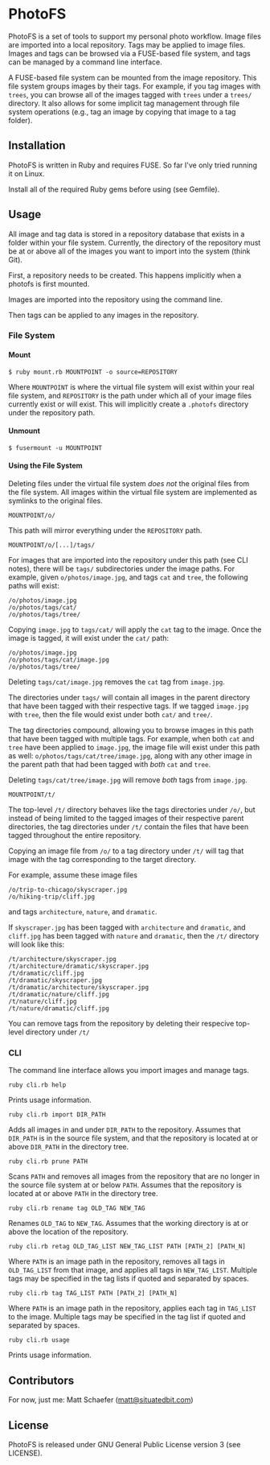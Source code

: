 PhotoFS
=======

PhotoFS is a set of tools to support my personal photo workflow. Image files are imported into a local repository. Tags may be applied to image files. Images and tags can be browsed via a FUSE-based file system, and tags can be managed by a command line interface.

A FUSE-based file system can be mounted from the image repository. This file system groups images by their tags. For example, if you tag images with `trees`, you can browse all of the images tagged with `trees` under a `trees/` directory. It also allows for some implicit tag management through file system operations (e.g., tag an image by copying that image to a tag folder). 

Installation
------------

PhotoFS is written in Ruby and requires FUSE. So far I've only tried running it on Linux.

Install all of the required Ruby gems before using (see Gemfile).

Usage
-----

All image and tag data is stored in a repository database that exists in a folder within your file system. Currently, the directory of the repository must be at or above all of the images you want to import into the system (think Git).

First, a repository needs to be created. This happens implicitly when a photofs is first mounted.

Images are imported into the repository using the command line. 

Then tags can be applied to any images in the repository.

### File System

#### Mount

```
$ ruby mount.rb MOUNTPOINT -o source=REPOSITORY
```

Where `MOUNTPOINT` is where the virtual file system will exist within your real file system, and `REPOSITORY` is the path under which all of your image files currently exist or will exist. This will implicitly create a `.photofs` directory under the repository path.

#### Unmount

```
$ fusermount -u MOUNTPOINT
```

#### Using the File System

Deleting files under the virtual file system *does not* the original files from the file system. All images within the virtual file system are implemented as symlinks to the original files.

`MOUNTPOINT/o/`

This path will mirror everything under the `REPOSITORY` path. 

`MOUNTPOINT/o/[...]/tags/`

For images that are imported into the repository under this path (see CLI notes), there will be `tags/` subdirectories under the image paths. For example, given `o/photos/image.jpg`, and tags `cat` and `tree`, the following paths will exist:

    /o/photos/image.jpg
    /o/photos/tags/cat/
    /o/photos/tags/tree/

Copying ``image.jpg`` to ``tags/cat/`` will apply the ``cat`` tag to the image. Once the image is tagged, it will exist under the ``cat/`` path:

    /o/photos/image.jpg
    /o/photos/tags/cat/image.jpg
    /o/photos/tags/tree/

Deleting ``tags/cat/image.jpg`` removes the ``cat`` tag from ``image.jpg``.

The directories under ``tags/`` will contain all images in the parent directory that have been tagged with their respective tags. If we tagged ``image.jpg`` with ``tree``, then the file would exist under both ``cat/`` and ``tree/``.

The tag directories compound, allowing you to browse images in this path that have been tagged with multiple tags. For example, when both ``cat`` and ``tree`` have been applied to ``image.jpg``, the image file will exist under this path as well: ``o/photos/tags/cat/tree/image.jpg``, along with any other image in the parent path that had been tagged with *both* ``cat`` and ``tree``.

Deleting ``tags/cat/tree/image.jpg`` will remove *both* tags from ``image.jpg``.

`MOUNTPOINT/t/`

The top-level ``/t/`` directory behaves like the tags directories under ``/o/``, but instead of being limited to the tagged images of their respective parent directories, the tag directories under ``/t/`` contain the files that have been tagged throughout the entire repository.

Copying an image file from ``/o/`` to a tag directory under ``/t/`` will tag that image with the tag corresponding to the target directory.

For example, assume these image files

    /o/trip-to-chicago/skyscraper.jpg
    /o/hiking-trip/cliff.jpg

and tags ``architecture``, ``nature``, and ``dramatic``.

If ``skyscraper.jpg`` has been tagged with ``architecture`` and ``dramatic``, and ``cliff.jpg`` has been tagged with ``nature`` and ``dramatic``, then the ``/t/`` directory will look like this:

    /t/architecture/skyscraper.jpg
    /t/architecture/dramatic/skyscraper.jpg
    /t/dramatic/cliff.jpg
    /t/dramatic/skyscraper.jpg
    /t/dramatic/architecture/skyscraper.jpg
    /t/dramatic/nature/cliff.jpg
    /t/nature/cliff.jpg
    /t/nature/dramatic/cliff.jpg

You can remove tags from the repository by deleting their respecive top-level directory under ``/t/``

### CLI

The command line interface allows you import images and manage tags.

    ruby cli.rb help

Prints usage information. 

    ruby cli.rb import DIR_PATH

Adds all images in and under ``DIR_PATH`` to the repository. Assumes that ``DIR_PATH`` is in the source file system, and that the repository is located at or above ``DIR_PATH`` in the directory tree.

    ruby cli.rb prune PATH

Scans ``PATH`` and removes all images from the repository that are no longer in the source file system at or below ``PATH``. Assumes that the repository is located at or above ``PATH`` in the directory tree.

    ruby cli.rb rename tag OLD_TAG NEW_TAG

Renames ``OLD_TAG`` to ``NEW_TAG``. Assumes that the working directory is at or above the location of the repository.

    ruby cli.rb retag OLD_TAG_LIST NEW_TAG_LIST PATH [PATH_2] [PATH_N]

Where ``PATH`` is an image path in the repository, removes all tags in ``OLD_TAG_LIST`` from that image, and applies all tags in ``NEW_TAG_LIST``. Multiple tags may be specified in the tag lists if quoted and separated by spaces.

    ruby cli.rb tag TAG_LIST PATH [PATH_2] [PATH_N]

Where ``PATH`` is an image path in the repository, applies each tag in ``TAG_LIST`` to the image. Multiple tags may be specified in the tag list if quoted and separated by spaces.

    ruby cli.rb usage

Prints usage information.

Contributors
------------

For now, just me: Matt Schaefer (matt@situatedbit.com)

License
-------

PhotoFS is released under GNU General Public License version 3 (see LICENSE).
